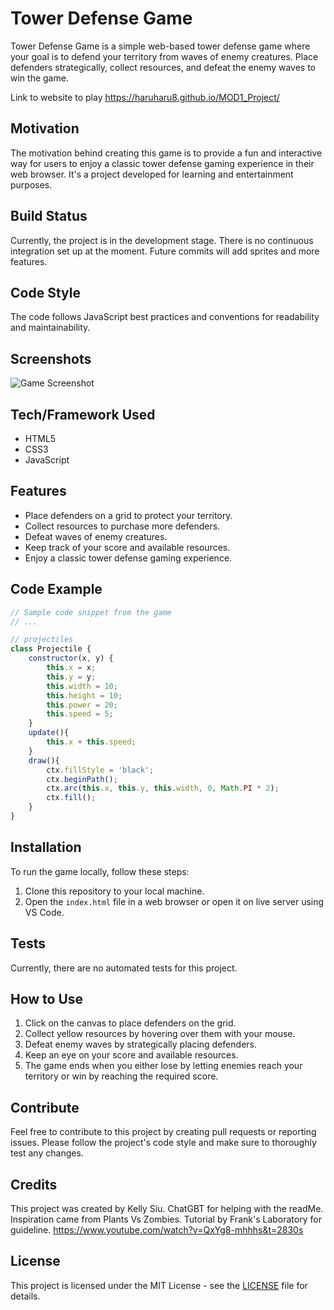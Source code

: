 # Tower Defense Game

Tower Defense Game is a simple web-based tower defense game where your goal is to defend your territory from waves of enemy creatures. Place defenders strategically, collect resources, and defeat the enemy waves to win the game.


Link to website to play
https://haruharu8.github.io/MOD1_Project/

## Motivation

The motivation behind creating this game is to provide a fun and interactive way for users to enjoy a classic tower defense gaming experience in their web browser. It's a project developed for learning and entertainment purposes.

## Build Status

Currently, the project is in the development stage. There is no continuous integration set up at the moment. Future commits will add sprites and more features.

## Code Style

The code follows JavaScript best practices and conventions for readability and maintainability.

## Screenshots

![Game Screenshot](screenshot.png)

## Tech/Framework Used

- HTML5
- CSS3
- JavaScript

## Features

- Place defenders on a grid to protect your territory.
- Collect resources to purchase more defenders.
- Defeat waves of enemy creatures.
- Keep track of your score and available resources.
- Enjoy a classic tower defense gaming experience.

## Code Example

```javascript
// Sample code snippet from the game
// ...

// projectiles
class Projectile {
    constructor(x, y) {
        this.x = x;
        this.y = y;
        this.width = 10;
        this.height = 10;
        this.power = 20;
        this.speed = 5;
    }
    update(){
        this.x + this.speed;
    }
    draw(){
        ctx.fillStyle = 'black';
        ctx.beginPath();
        ctx.arc(this.x, this.y, this.width, 0, Math.PI * 2);
        ctx.fill();
    }
}
```

## Installation

To run the game locally, follow these steps:

1. Clone this repository to your local machine.
2. Open the `index.html` file in a web browser or open it on live server using VS Code.

## Tests

Currently, there are no automated tests for this project.

## How to Use

1. Click on the canvas to place defenders on the grid.
2. Collect yellow resources by hovering over them with your mouse.
3. Defeat enemy waves by strategically placing defenders.
4. Keep an eye on your score and available resources.
5. The game ends when you either lose by letting enemies reach your territory or win by reaching the required score.

## Contribute

Feel free to contribute to this project by creating pull requests or reporting issues. Please follow the project's code style and make sure to thoroughly test any changes.

## Credits

This project was created by Kelly Siu.
ChatGBT for helping with the readMe.
Inspiration came from Plants Vs Zombies.
Tutorial by Frank's Laboratory for guideline.
https://www.youtube.com/watch?v=QxYg8-mhhhs&t=2830s



## License

This project is licensed under the MIT License - see the [LICENSE](LICENSE) file for details.


